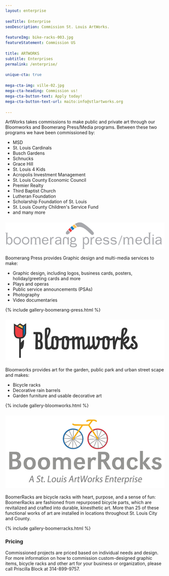 ```yaml
---
layout: enterprise

seoTitle: Enterprise
seoDescription: Commission St. Louis ArtWorks.

featureImg: bike-racks-003.jpg
featureStatement: Commission US

title: ARTWORKS
subtitle: Enterprises
permalink: /enterprise/

unique-cta: true

mega-cta-img: ville-02.jpg
mega-cta-heading: Commission us!
mega-cta-button-text: Apply today!
mega-cta-button-text-url: maito:info@stlartworks.org

---
```


ArtWorks takes commissions to make public and private art through our Bloomworks and Boomerang Press/Media programs. Between these two programs we have been commissioned by:

- MSD
- St. Louis Cardinals
- Busch Gardens
- Schnucks
- Grace Hill
- St. Louis 4 Kids
- Acropolis Investment Management
- St. Louis County Economic Council
- Premier Realty
- Third Baptist Church
- Lutheran Foundation
- Scholarship Foundation of St. Louis
- St. Louis County Children's Service Fund
- and many more

### ![boomerang press/media](/images/boomerang-press-media.jpg)
Boomerang Press provides Graphic design and multi-media services to make:

- Graphic design, including logos, business cards, posters, holiday/greeting cards and more
- Plays and operas
- Public service announcements (PSAs)
- Photography
- Video documentaries


{% include gallery-boomerang-press.html %}

### ![bloomworks](/images/svg/bloomworks.svg)
Bloomworks provides art for the garden, public park and urban street scape and makes:

- Bicycle racks
- Decorative rain barrels
- Garden furniture and usable decorative art

{% include gallery-bloomworks.html %}


### ![boomerracks](/images/svg/boomerracks_logo.jpg)
BoomerRacks are bicycle racks with heart, purpose, and a sense of fun:  BoomerRacks are fashioned from repurposed bicycle parts, which are revitalized and crafted into durable, kinesthetic art. More than 25 of these functional works of art are installed in locations throughout St. Louis City and County.

{% include gallery-boomerracks.html %}


### Pricing

Commissioned projects are priced based on individual needs and design. For more information on how to commission custom-designed graphic items, bicycle racks and other art for your business or organization, please call Priscilla Block at 314-899-9757.


